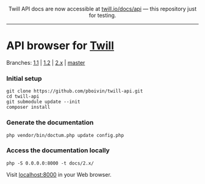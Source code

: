 <p align='center'>
Twill API docs are now accessible at <a href="https://twill.io/docs/api/2.x/">twill.io/docs/api</a> — this repository just for testing.
</p>
<hr>

# API browser for [Twill](https://github.com/area17/twill)

Branches:
[1.1](https://pboivin.github.io/twill-api/1.1/) |
[1.2](https://pboivin.github.io/twill-api/1.2/) |
[2.x](https://pboivin.github.io/twill-api/2.x/) |
[master](https://pboivin.github.io/twill-api/master/)


### Initial setup

```
git clone https://github.com/pboivin/twill-api.git
cd twill-api
git submodule update --init
composer install
```

### Generate the documentation

```
php vendor/bin/doctum.php update config.php
```

### Access the documentation locally

```
php -S 0.0.0.0:8000 -t docs/2.x/
```

Visit [localhost:8000](http://localhost:8000/) in your Web browser.
